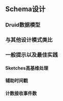 <!-- toc -->
## Schema设计
### Druid数据模型
### 与其他设计模式类比
### 一般提示以及最佳实践
#### Sketches高基维处理
#### 辅助时间戳
#### 计数接收事件数